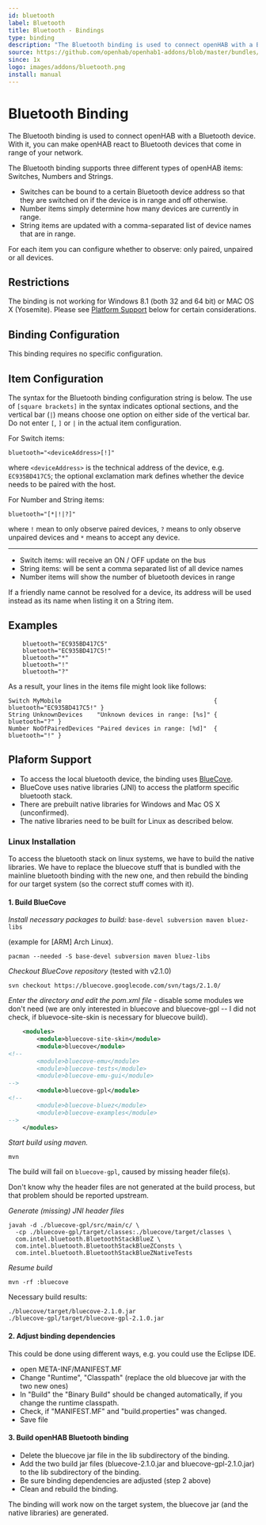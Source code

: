 ```yaml
---
id: bluetooth
label: Bluetooth
title: Bluetooth - Bindings
type: binding
description: "The Bluetooth binding is used to connect openHAB with a Bluetooth device. With it, you can make openHAB react to Bluetooth devices that come in range of your network."
source: https://github.com/openhab/openhab1-addons/blob/master/bundles/binding/org.openhab.binding.bluetooth/README.md
since: 1x
logo: images/addons/bluetooth.png
install: manual
---
```


<!-- Attention authors: Do not edit directly. Please add your changes to the appropriate source repository -->

<!-- {% include base.html %} -->

# Bluetooth Binding

The Bluetooth binding is used to connect openHAB with a Bluetooth device. With it, you can make openHAB react to Bluetooth devices that come in range of your network.

The Bluetooth binding supports three different types of openHAB items: Switches, Numbers and Strings.

- Switches can be bound to a certain Bluetooth device address so that they are switched on if the device is in range and off otherwise.
- Number items simply determine how many devices are currently in range.
- String items are updated with a comma-separated list of device names that are in range.

For each item you can configure whether to observe: only paired, unpaired or all devices.

## Restrictions

The binding is not working for Windows 8.1 (both 32 and 64 bit) or MAC OS X (Yosemite).  Please see [Platform Support](#platform-support) below for certain considerations.

## Binding Configuration

This binding requires no specific configuration.

## Item Configuration

The syntax for the Bluetooth binding configuration string is below.  The use of `[square brackets]` in the syntax indicates optional sections, and the vertical bar (`|`) means choose one option on either side of the vertical bar.  Do not enter `[`, `]` or `|` in the actual item configuration.

For Switch items:

```
bluetooth="<deviceAddress>[!]"
```

where `<deviceAddress>` is the technical address of the device, e.g. `EC935BD417C5`; the optional exclamation mark defines whether the device needs to be paired with the host.

For Number and String items:

```
bluetooth="[*|!|?]"
```

where `!` mean to only observe paired devices, `?` means to only observe unpaired devices and `*` means to accept any device.

***

* Switch items: will receive an ON / OFF update on the bus
* String items: will be sent a comma separated list of all device names
* Number items will show the number of bluetooth devices in range


If a friendly name cannot be resolved for a device, its address will be used instead as its name when listing it on a String item.

## Examples

```
    bluetooth="EC935BD417C5"
    bluetooth="EC935BD417C5!"
    bluetooth="*"
    bluetooth="!"
    bluetooth="?"
```

As a result, your lines in the items file might look like follows:

```
Switch MyMobile     	                                  { bluetooth="EC935BD417C5!" }
String UnknownDevices    "Unknown devices in range: [%s]" { bluetooth="?" }
Number NoOfPairedDevices "Paired devices in range: [%d]"  { bluetooth="!" }
```

## Plaform Support

* To access the local bluetooth device, the binding uses [BlueCove](http://bluecove.org/).
* BlueCove uses native libraries (JNI) to access the platform specific bluetooth stack.
* There are prebuilt native libraries for Windows and Mac OS X (unconfirmed).
* The native libraries need to be built for Linux as described below.

### Linux Installation

To access the bluetooth stack on linux systems, we have to build the native libraries.
We have to replace the bluecove stuff that is bundled with the mainline bluetooth binding with the new one, and then rebuild the binding for our target system (so the correct stuff comes with it).

#### 1. Build BlueCove

_Install necessary packages to build:_  `base-devel subversion maven bluez-libs`

(example for [ARM] Arch Linux).

```shell
pacman --needed -S base-devel subversion maven bluez-libs
```

_Checkout BlueCove repository_ (tested with v2.1.0)

```shell
svn checkout https://bluecove.googlecode.com/svn/tags/2.1.0/
```

_Enter the directory and edit the pom.xml file_ -  disable some modules we don't need (we are only interested in bluecove and bluecove-gpl -- I did not check, if bluevoce-site-skin is necessary for bluecove build).

```xml
    <modules>
        <module>bluecove-site-skin</module>
        <module>bluecove</module>
<!--
        <module>bluecove-emu</module>
        <module>bluecove-tests</module>
        <module>bluecove-emu-gui</module>
-->
        <module>bluecove-gpl</module>
<!--
        <module>bluecove-bluez</module>
        <module>bluecove-examples</module>
-->
    </modules>
```

_Start build using maven._

```shell
mvn
```

The build will fail on `bluecove-gpl`, caused by missing header file(s).

Don't know why the header files are not generated at the build process, but that problem should be reported upstream.

_Generate (missing) JNI header files_

```shell
javah -d ./bluecove-gpl/src/main/c/ \
  -cp ./bluecove-gpl/target/classes:./bluecove/target/classes \
  com.intel.bluetooth.BluetoothStackBlueZ \
  com.intel.bluetooth.BluetoothStackBlueZConsts \
  com.intel.bluetooth.BluetoothStackBlueZNativeTests
```

_Resume build_

```
mvn -rf :bluecove
```

Necessary build results:

```shell
./bluecove/target/bluecove-2.1.0.jar
./bluecove-gpl/target/bluecove-gpl-2.1.0.jar
```

#### 2. Adjust binding dependencies

This could be done using different ways, e.g. you could use the Eclipse IDE.

* open META-INF/MANIFEST.MF
* Change "Runtime", "Classpath" (replace the old bluecove jar with the two new ones)
* In "Build" the "Binary Build" should be changed automatically, if you change the runtime classpath.
* Check, if "MANIFEST.MF" and "build.properties" was changed.
* Save file

#### 3. Build openHAB Bluetooth binding

* Delete the bluecove jar file in the lib subdirectory of the binding.
* Add the two build jar files (bluecove-2.1.0.jar and bluecove-gpl-2.1.0.jar) to the lib subdirectory of the binding.
* Be sure binding dependencies are adjusted (step 2 above)
* Clean and rebuild the binding.

The binding will work now on the target system, the bluecove jar (and the native libraries) are generated. 
